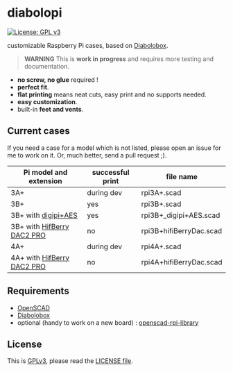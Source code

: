# diabolopi
[![License: GPL v3](https://img.shields.io/badge/License-GPLv3-blue.svg)](https://www.gnu.org/licenses/gpl-3.0)

customizable Raspberry Pi cases, based on [Diabolobox](https://github.com/ptitluc/diabolobox).

> **WARNING**
This is **work in progress** and requires more testing and documentation.

* **no screw, no glue** required !
* **perfect fit**.
* **flat printing** means neat cuts, easy print and no supports needed.
* **easy customization**.
* built-in **feet and vents**.
## Current cases
If you need a case for a model which is not listed, please open an issue for me to work on it. 
Or, much better, send a pull request ;).

| Pi model and extension                                                                                                                                                       | successful print | file name               |
|------------------------------------------------------------------------------------------------------------------------------------------------------------------------------|------------------|-------------------------|
| 3A+                                                                                                                                                                          | during dev       | rpi3A+.scad             |
| 3B+                                                                                                                                                                          | yes              | rpi3B+.scad             |
| 3B+ with [digipi+AES](https://www.audiophonics.fr/en/dac-and-interface-modules/audiophonics-digipi-aes-toslink-tcxo-digital-interface-aes-ebu-for-raspberry-pi-p-13316.html) | yes              | rpi3B+_digipi+AES.scad  |
| 3B+ with [HifBerry DAC2 PRO](https://www.hifiberry.com/shop/boards/hifiberry-dac2-pro/)                                                                                      | no               | rpi3B+hifiBerryDac.scad |
| 4A+                                                                                                                                                                          | during dev       | rpi4A+.scad             |
| 4A+ with [HifBerry DAC2 PRO](https://www.hifiberry.com/shop/boards/hifiberry-dac2-pro/)                                                                                      | no               | rpi4A+hifiBerryDac.scad |

## Requirements
* [OpenSCAD](https://www.openscad.org)
* [Diabolobox](https://github.com/ptitluc/diabolobox)
* optional (handy to work on a new board) : [openscad-rpi-library](https://github.com/RigacciOrg/openscad-rpi-library)

## License
This is [GPLv3](https://www.gnu.org/licenses/gpl-3.0), please read the [LICENSE file](LICENSE).
